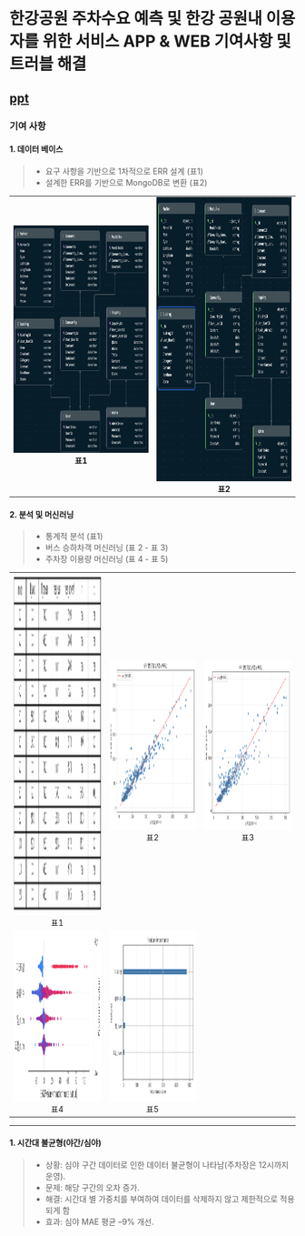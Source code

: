 # 한강공원 주차수요 예측 및 한강 공원내 이용자를 위한 서비스 APP & WEB 기여사항 및 트러블 해결

## [ppt](https://www.canva.com/design/DAGwye9VSA4/epAIhlsB6tV53YZGv0qh4g/view?utm_content=DAGwye9VSA4&utm_campaign=designshare&utm_medium=link2&utm_source=uniquelinks&utlId=h07ce3301a9)

### 기여 사항

#### 1. 데이터 베이스
> - 요구 사항을 기반으로 1차적으로 ERR 설계  (표1)
> - 설계한 ERR를 기반으로 MongoDB로 변환 (표2)

<table>
  <tr>
    <td align="center">
      <img src="https://github.com/runpon/Portfolio/blob/data/bike%20image/MongoDB.png?raw=true" width="400px" height="400px"/><br/>
      <strong>표1</strong>
    </td>
    <td align="center">
      <img src="https://github.com/runpon/Portfolio/blob/data/bike%20image/EER.png?raw=true" width="400px" height="500px"/><br/>
      <strong>표2</strong>
    </td>
  </tr>
</table>

#### 2. 분석 및 머신러닝
> - 통계적 분석 (표1)
> - 버스 승하차객 머신러닝 (표 2 - 표 3) </br>
> - 주차장 이용량 머신러닝 (표 4 - 표 5) </br>
<table>
  <tr>
    <td align="center">
      <img src="https://github.com/runpon/Portfolio/blob/data/bike%20image/T-Test.png?raw=true" width="400px" height="600px"/><br/>
      <span>표1</span>
    </td>
    <td align="center">
      <img src="https://github.com/runpon/Portfolio/blob/data/bike%20image/real_pred1.png?raw=true" width="400px" height="300px"/><br/>
      <span>표2</span>
    </td>
    <td align="center">
      <img src="https://github.com/runpon/Portfolio/blob/data/bike%20image/real_pred2.png?raw=true" width="400px" height="300px"/><br/>
      <span>표3</span>
    </td>
    </tr>
  <tr>
    <td align="center">
      <img src="https://github.com/runpon/Portfolio/blob/data/bike%20image/Shap%20Value.png?raw=true" width="400px" height="300px"/><br/>
      <span>표4</span>
    </td>
    <td align="center">
      <img src="https://github.com/runpon/Portfolio/blob/data/bike%20image/FeatureImportance.png?raw=true" width="400px" height="300px"/><br/>
      <span>표5</span>
    </td>
  </tr>
</table>

---

#### 1. 시간대 불균형(야간/심야)
> - 상황: 심야 구간 데이터로 인한 데이터 불균형이 나타남(주차장은 12시까지 운영).
> -	문제: 해당 구간의 오차 증가.
> -	해결: 시간대 별 가중치를 부여하여 데이터를 삭제하지 않고 제한적으로 적용되게 함
> - 효과: 심야 MAE 평균 –9% 개선.
